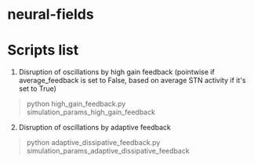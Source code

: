 # neural-fields

# Scripts list
1. Disruption of oscillations by high gain feedback (pointwise if average_feedback is set to False, based on average STN activity if it's set to True)
> python high_gain_feedback.py simulation_params_high_gain_feedback
2. Disruption of oscillations by adaptive feedback
> python adaptive_dissipative_feedback.py simulation_params_adaptive_dissipative_feedback

